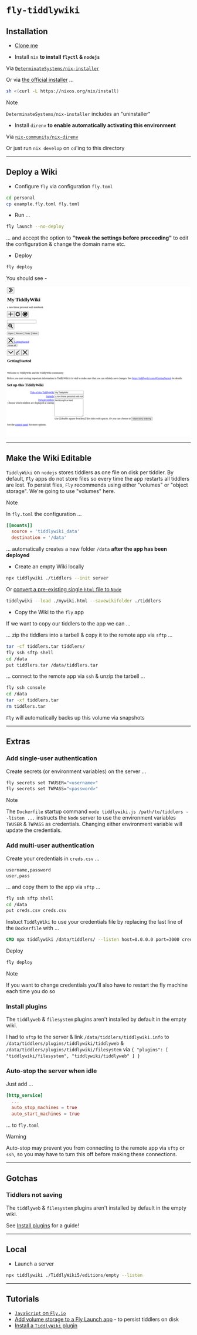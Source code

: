 # `fly-tiddlywiki`

## Installation

- [Clone me](https://docs.github.com/en/repositories/creating-and-managing-repositories/cloning-a-repository)

- Install `nix` **to install `flyctl` & `nodejs`**

Via [`DeterminateSystems/nix-installer`](https://github.com/DeterminateSystems/nix-installer)

Or via [the official installer]() ...

```sh
sh <(curl -L https://nixos.org/nix/install)
```

> [!NOTE]
> `DeterminateSystems/nix-installer` includes an "uninstaller"

- Install `direnv` **to enable automatically activating this environment**

Via [`nix-community/nix-direnv`](https://github.com/nix-community/nix-direnv)

Or just run `nix develop` on `cd`'ing to this directory


---


## Deploy a Wiki

- Configure `fly` via configuration `fly.toml`

```sh
cd personal
cp example.fly.toml fly.toml
```

- Run ...

```sh
fly launch --no-deploy
```

... and accept the option to **"tweak the settings before proceeding"** to edit the configuration & change the domain name etc.

- Deploy

```sh
fly deploy
```

You should see -

![tiddlywiki-default-startup.png](./images/tiddlywiki-default-startup.png)


---


## Make the Wiki Editable

`TiddlyWiki` on `nodejs` stores tiddlers as one file on disk per tiddler.  By default, `Fly` apps do not store files so every time the app restarts all tiddlers are lost.  To persist files, `Fly` recommends using either "volumes" or "object storage".  We're going to use "volumes" here.

> [!NOTE]
> 
> In `fly.toml` the configuration ...
> 
> ```toml
> [[mounts]]
>   source = 'tiddlywiki_data'
>   destination = '/data'
> ```
> 
> ... automatically creates a new folder `/data` **after the app has been deployed**

- Create an empty Wiki locally

```sh
npx tiddlywiki ./tiddlers --init server
```

Or [convert a pre-existing single `html` file to `Node`](https://talk.tiddlywiki.org/t/migration-from-single-html-file-to-node-js/3585)

```sh
tiddlywiki --load ./mywiki.html --savewikifolder ./tiddlers
```

- Copy the Wiki to the `fly` app

If we want to copy our tiddlers to the app we can ...

... zip the tiddlers into a tarbell & copy it to the remote app via `sftp` ...

```sh
tar -cf tiddlers.tar tiddlers/
fly ssh sftp shell
cd /data
put tiddlers.tar /data/tiddlers.tar
```

... connect to the remote app via `ssh` & unzip the tarbell ...

```sh
fly ssh console
cd /data
tar -xf tiddlers.tar
rm tiddlers.tar
```

`Fly` will automatically backs up this volume via snapshots


---


## Extras

### Add single-user authentication

Create secrets (or environment variables) on the server ...

```sh
fly secrets set TWUSER="<username>"
fly secrets set TWPASS="<password>"
```

> [!NOTE]
> The `Dockerfile` startup command `node tiddlywiki.js /path/to/tiddlers --listen ...` instructs the `Node` server to use the environment variables `TWUSER` & `TWPASS` as credentials. Changing either environment variable will update the credentials.

### Add multi-user authentication

Create your credentials in `creds.csv` ...

```csv
username,password
user,pass
```

... and copy them to the app via `sftp` ...

```sh
fly ssh sftp shell
cd /data
put creds.csv creds.csv
```

Instuct `TiddlyWiki` to use your credentials file by replacing the last line of the `Dockerfile` with ...

```Dockerfile
CMD npx tiddlywiki /data/tiddlers/ --listen host=0.0.0.0 port=3000 credentials=/data/creds.csv
```

Deploy

```sh
fly deploy
```

> [!NOTE]
> If you want to change credentials you'll also have to restart the fly machine each time you do so


### Install plugins

The `tiddlyweb` & `filesystem` plugins aren't installed by default in the empty wiki.

I had to `sftp` to the server & link `/data/tiddlers/tiddlywiki.info` to `/data/tiddlers/plugins/tiddlywiki/tiddlyweb` & `/data/tiddlers/plugins/tiddlywiki/filesystem` via `{ "plugins": [ "tiddlywiki/filesystem", "tiddlywiki/tiddlyweb" ] }` 

### Auto-stop the server when idle

Just add ...

```toml
[http_service]
  ...
  auto_stop_machines = true
  auto_start_machines = true
```

... to `fly.toml`

> [!WARNING]
> Auto-stop may prevent you from connecting to the remote app via `sftp` or `ssh`, so you may have to turn this off before making these connections.


---


## Gotchas

### Tiddlers not saving

The `tiddlyweb` & `filesystem` plugins aren't installed by default in the empty wiki.

See [Install plugins](#install-plugins) for a guide!


---


## Local

- Launch a server

```sh
npx tiddlywiki ./TiddlyWiki5/editions/empty --listen
```


---


## Tutorials

- [`JavaScript` on `Fly.io`](https://fly.io/docs/js/)
- [Add volume storage to a Fly Launch app](https://fly.io/docs/launch/volume-storage/) - to persist tiddlers on disk
- [Install a `TiddlyWiki` plugin](https://tiddlywiki.com/#Installing%20custom%20plugins%20on%20Node.js)
